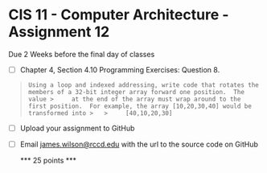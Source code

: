 # CIS 11 - Computer Architecture - Assignment 12
Due 2 Weeks before the final day of classes
    

 - [ ] Chapter 4, Section 4.10 Programming Exercises: Question 8.

>     Using a loop and indexed addressing, write code that rotates the members of a 32-bit integer array forward one position.  The value >     at the end of the array must wrap around to the first position.  For example, the array [10,20,30,40] would be transformed into >   >     [40,10,20,30]
	
 - [ ] Upload your assignment to GitHub
 - [ ] Email james.wilson@rccd.edu with the url to the source code on GitHub	
	
	*** 25 points ***

